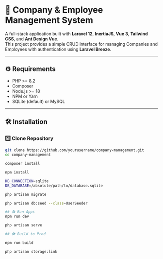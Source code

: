# 🏢 Company & Employee Management System

A full-stack application built with **Laravel 12**, **InertiaJS**, **Vue 3**, **Tailwind CSS**, and **Ant Design Vue**.  
This project provides a simple CRUD interface for managing Companies and Employees with authentication using **Laravel Breeze**.

---

## ⚙️ Requirements

- PHP >= 8.2  
- Composer  
- Node.js >= 18  
- NPM or Yarn  
- SQLite (default) or MySQL  

---

## 🛠️ Installation

### 1️⃣ Clone Repository
```bash
git clone https://github.com/yourusername/company-management.git
cd company-management

composer install

npm install

DB_CONNECTION=sqlite
DB_DATABASE=/absolute/path/to/database.sqlite

php artisan migrate

php artisan db:seed --class=UserSeeder

## 🛠️ Run Apps
npm run dev

php artisan serve

## 🛠️ Build to Prod

npm run build

php artisan storage:link
